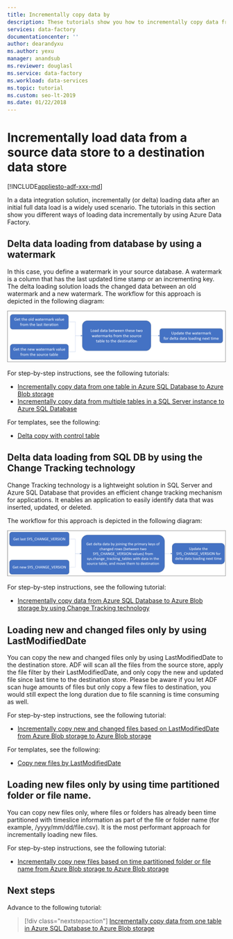 ```yaml
---
title: Incrementally copy data by
description: These tutorials show you how to incrementally copy data from a source data store to a destination data store. The first one copies data from one table.
services: data-factory
documentationcenter: ''
author: dearandyxu
ms.author: yexu
manager: anandsub
ms.reviewer: douglasl
ms.service: data-factory
ms.workload: data-services
ms.topic: tutorial
ms.custom: seo-lt-2019
ms.date: 01/22/2018
---
```


# Incrementally load data from a source data store to a destination data store

[!INCLUDE[appliesto-adf-xxx-md](includes/appliesto-adf-xxx-md.md)]

In a data integration solution, incrementally (or delta) loading data after an initial full data load is a widely used scenario. The tutorials in this section show you different ways of loading data incrementally by using Azure Data Factory.

## Delta data loading from database by using a watermark
In this case, you define a watermark in your source database. A watermark is a column that has the last updated time stamp or an incrementing key. The delta loading solution loads the changed data between an old watermark and a new watermark. The workflow for this approach is depicted in the following diagram: 

![Workflow for using a watermark](media/tutorial-incremental-copy-overview/workflow-using-watermark.png)

For step-by-step instructions, see the following tutorials: 
- [Incrementally copy data from one table in Azure SQL Database to Azure Blob storage](tutorial-incremental-copy-powershell.md)
- [Incrementally copy data from multiple tables in a SQL Server instance to Azure SQL Database](tutorial-incremental-copy-multiple-tables-powershell.md)

For templates, see the following:
- [Delta copy with control table](solution-template-delta-copy-with-control-table.md)

## Delta data loading from SQL DB by using the Change Tracking technology
Change Tracking technology is a lightweight solution in SQL Server and Azure SQL Database that provides an efficient change tracking mechanism for applications. It enables an application to easily identify data that was inserted, updated, or deleted. 

The workflow for this approach is depicted in the following diagram:

![Workflow for using Change Tracking](media/tutorial-incremental-copy-overview/workflow-using-change-tracking.png)

For step-by-step instructions, see the following tutorial: <br/>
- [Incrementally copy data from Azure SQL Database to Azure Blob storage by using Change Tracking technology](tutorial-incremental-copy-change-tracking-feature-powershell.md)

## Loading new and changed files only by using LastModifiedDate
You can copy the new and changed files only by using LastModifiedDate to the destination store. ADF will scan all the files from the source store, apply the file filter by their LastModifiedDate, and only copy the new and updated file since last time to the destination store.  Please be aware if you let ADF scan huge amounts of files but only copy a few files to destination, you would still expect the long duration due to file scanning is time consuming as well.   

For step-by-step instructions, see the following tutorial: <br/>
- [Incrementally copy new and changed files based on LastModifiedDate from Azure Blob storage to Azure Blob storage](tutorial-incremental-copy-lastmodified-copy-data-tool.md)

For templates, see the following:
- [Copy new files by LastModifiedDate](solution-template-copy-new-files-lastmodifieddate.md)

## Loading new files only by using time partitioned folder or file name.
You can copy new files only, where files or folders has already been time partitioned with timeslice information as part of the file or folder name (for example, /yyyy/mm/dd/file.csv). It is the most performant approach for incrementally loading new files. 

For step-by-step instructions, see the following tutorial: <br/>
- [Incrementally copy new files based on time partitioned folder or file name from Azure Blob storage to Azure Blob storage](tutorial-incremental-copy-partitioned-file-name-copy-data-tool.md)

## Next steps
Advance to the following tutorial: 

> [!div class="nextstepaction"]
>[Incrementally copy data from one table in Azure SQL Database to Azure Blob storage](tutorial-incremental-copy-powershell.md)
